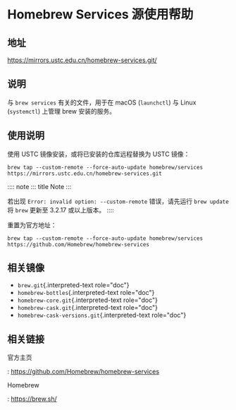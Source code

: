 # Homebrew Services 源使用帮助

## 地址

<https://mirrors.ustc.edu.cn/homebrew-services.git/>

## 说明

与 `brew services` 有关的文件，用于在 macOS (`launchctl`) 与 Linux
(`systemctl`) 上管理 brew 安装的服务。

## 使用说明

使用 USTC 镜像安装，或将已安装的仓库远程替换为 USTC 镜像：

    brew tap --custom-remote --force-auto-update homebrew/services https://mirrors.ustc.edu.cn/homebrew-services.git

:::: note
::: title
Note
:::

若出现 `Error: invalid option: --custom-remote` 错误，请先运行
`brew update` 将 `brew` 更新至 3.2.17 或以上版本。
::::

重置为官方地址：

    brew tap --custom-remote --force-auto-update homebrew/services https://github.com/Homebrew/homebrew-services

## 相关镜像

-   `brew.git`{.interpreted-text role="doc"}
-   `homebrew-bottles`{.interpreted-text role="doc"}
-   `homebrew-core.git`{.interpreted-text role="doc"}
-   `homebrew-cask.git`{.interpreted-text role="doc"}
-   `homebrew-cask-versions.git`{.interpreted-text role="doc"}

## 相关链接

官方主页

:   <https://github.com/Homebrew/homebrew-services>

Homebrew

:   <https://brew.sh/>

